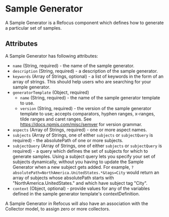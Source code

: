 # Sample Generator

A Sample Generator is a Refocus component which defines how to generate a particular set of samples.

## Attributes

A Sample Generator has following attributes:

- `name` (String, required) - the name of the sample generator.
- `description` (String, required) - a description of the sample generator.
- `keywords` (Array of Strings, optional) - a list of keywords in the form of an array of strings. This should help users who 
are searching for your sample generator.
- `generatorTemplate` (Object, required)
  - `name` (String, required) - the name of the sample generator template to use.
  - `version` (String, required) - the version of the sample generator template to use; accepts comparators, hyphen ranges, 
  x-ranges, tilde ranges and caret ranges. See https://docs.npmjs.com/misc/semver for version grammar.
- `aspects` (Array of Strings, required) - one or more aspect names.
- `subjects` (Array of Strings, one of either `subjects` or `subjectQuery` is required) - the absolutePath of one
or more subjects.
- `subjectQuery` (Array of Strings, one of either `subjects` or `subjectQuery` is required) - a query which 
defines the set of subjects for which to generate samples. Using a subject query lets you specify your set of 
subjects dynamically, without you having to update the Sample Generator when a new subject gets added. For example, `?absolutePath=NorthAmerica.UnitedStates.*&tags=City`
would return an array of subjects whose absolutePath starts with "NorthAmerica.UnitedStates." and which have subject tag 
"City".
- `context` (Object, optional) - provide values for any of the variables defined in the sample generator template's 
contextDefinition.

A Sample Generator in Refocus will also have an association with the Collector model, to assign zero or more collectors.

